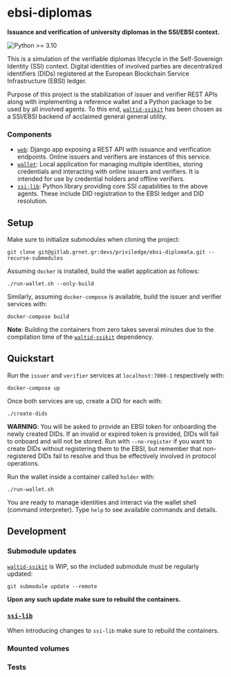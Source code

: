 # ebsi-diplomas

**Issuance and verification of university diplomas in the SSI/EBSI context.**

![Python >= 3.10](https://img.shields.io/badge/python-%3E%3D%203.10-blue.svg)

This is a simulation of the verifiable diplomas lifecycle in the Self-Sovereign
Identity (SSI) context. Digital identities of involved parties are
decentralized identifiers (DIDs) registered at the European Blockchain Service
Infrastructure (EBSI) ledger.

Purpose of this project is the stabilization of issuer and verifier REST APIs
along with implementing a reference wallet and a Python package to be used by
all involved agents. To this end,
[`waltid-ssikit`](https://github.com/walt-id/waltid-ssikit) has been chosen as
a SSI/EBSI backend of acclaimed general general utility.

### Components

- [`web`](./web): Django app exposing a REST API with issuance and verification
  endpoints. Online issuers and verifiers are instances of this service.
- [`wallet`](./wallet): Local application for managing multiple identities,
  storing credentials and interacting with online issuers and verifiers. It is
  intended for use by credential holders and offline verifiers.
- [`ssi-lib`](./ssi-lib): Python library providing core SSI capabilities to the
  above agents. These include DID registration to the EBSI ledger and DID
  resolution.

## Setup

Make sure to initialize submodules when cloning the project:

```commandline
git clone git@gitlab.grnet.gr:devs/priviledge/ebsi-diplomata.git --recurse-submodules
```

Assuming `docker` is installed, build the wallet application as follows:

```commandline
./run-wallet.sh --only-build
```

Similarly, assuming `docker-compose` is available, build the issuer and verifier
services with:

```commandline
docker-compose build
```

**Note**: Building the containers from zero takes several minutes due to the
compilation time of the [`waltid-ssikit`](https://github.com/walt-id/waltid-ssikit)
dependency.

## Quickstart

Run the `issuer` and `verifier` services at `localhost:7000-1` respectively with:

```commandline
docker-compose up
```

Once both services are up, create a DID for each with:

```commandline
./create-dids
```

**WARNING**: You will be asked to provide an EBSI token for onboarding the newly
created DIDs. If an invalid or expired token is provided, DIDs will fail to
onboard and will not be stored. Run with `--no-register` if you want to create
DIDs without registering them to the EBSI, but remember that non-registered
DIDs fail to resolve and thus be effectively involved in protocol operations.

Run the wallet inside a container called `holder` with:

```commandline
./run-wallet.sh
```

You are ready to manage identities and interact via the wallet shell (command
interpreter). Type `help` to see available commands and details.

## Development

### Submodule updates

[`waltid-ssikit`](https://github.com/walt-id/waltid-ssikit) is WIP, so the
included submodule must be regularly updated:

```commandline
git submodule update --remote
```

**Upon any such update make sure to rebuild the containers.**

### [`ssi-lib`](./ssi-lib)

When introducing changes to `ssi-lib` make sure to rebuild the containers.

### Mounted volumes

### Tests
